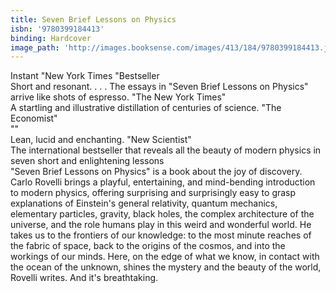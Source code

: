 ```yaml
---
title: Seven Brief Lessons on Physics
isbn: '9780399184413'
binding: Hardcover
image_path: 'http://images.booksense.com/images/413/184/9780399184413.jpg'
---
```



Instant "New York Times "Bestseller&nbsp;
<br>Short and resonant. . . . The essays in "Seven Brief Lessons on Physics" arrive like shots of espresso. "The New York Times"&nbsp;
<br>A startling and illustrative distillation of centuries of science. "The Economist"
<br>""
<br>Lean, lucid and enchanting. "New Scientist"&nbsp;
<br>The international bestseller that reveals all the beauty of modern physics in seven short and enlightening lessons&nbsp;
<br>"Seven Brief Lessons on Physics" is a book about the joy of discovery. Carlo Rovelli brings a playful, entertaining, and mind-bending introduction to modern physics, offering surprising and surprisingly easy to grasp explanations of Einstein's general relativity, quantum mechanics, elementary particles, gravity, black holes, the complex architecture of the universe, and the role humans play in this weird and wonderful world. He takes us to the frontiers of our knowledge: to the most minute reaches of the fabric of space, back to the origins of the cosmos, and into the workings of our minds. Here, on the edge of what we know, in contact with the ocean of the unknown, shines the mystery and the beauty of the world, Rovelli writes. And it's breathtaking.